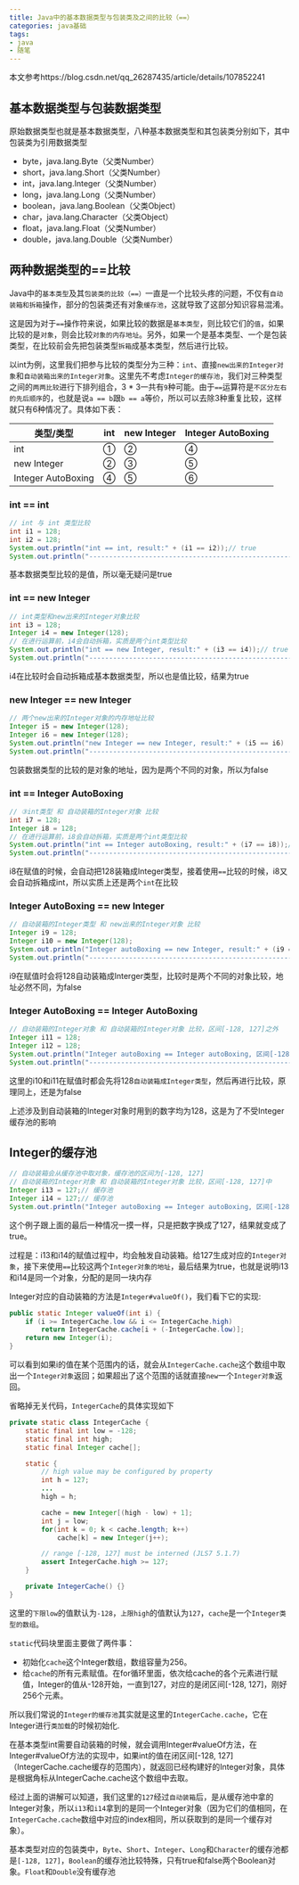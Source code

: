 ```yaml
---
title: Java中的基本数据类型与包装类及之间的比较（==）
categories: java基础
tags: 
- java
- 随笔
---
```


本文参考https://blog.csdn.net/qq_26287435/article/details/107852241

## 基本数据类型与包装数据类型

原始数据类型也就是基本数据类型，八种基本数据类型和其包装类分别如下，其中包装类为引用数据类型

- byte，java.lang.Byte（父类Number）
- short，java.lang.Short（父类Number）
- int，java.lang.Integer（父类Number）
- long，java.lang.Long（父类Number）
- boolean，java.lang.Boolean（父类Object）
- char，java.lang.Character（父类Object）
- float，java.lang.Float（父类Number）
- double，java.lang.Double（父类Number）

## 两种数据类型的==比较

Java中的`基本类型`及其`包装类的比较（==）`一直是一个比较头疼的问题，不仅有`自动装箱和拆箱`操作，部分的包装类还有对象`缓存池`，这就导致了这部分知识容易混淆。

这是因为对于`==`操作符来说，如果比较的数据是`基本类型`，则比较它们的`值`，如果比较的是`对象`，则会比较`对象的内存地址`。另外，如果一个是基本类型、一个是包装类型，在比较前会先把包装类型`拆箱`成基本类型，然后进行比较。

以int为例，这里我们把参与比较的类型分为三种：`int`、直接`new出来的Integer对象`和`自动装箱出来的Integer对象`。这里先不考虑`Integer的缓存池`，我们对三种类型之间的`两两比较`进行下排列组合，3 * 3一共有`9`种可能。由于`==`运算符是`不区分左右的先后顺序`的，也就是说`a == b`跟`b == a`等价，所以可以去除3种重复比较，这样就只有6种情况了。具体如下表：

| 类型/类型          | **int** | **new Integer** | **Integer AutoBoxing** |
| ------------------ | ------- | --------------- | ---------------------- |
| int                | ①       | ②               | ④                      |
| new Integer        | ②       | ③               | ⑤                      |
| Integer AutoBoxing | ④       | ⑤               | ⑥                      |

### int  ==  int

```java
// int 与 int 类型比较
int i1 = 128;
int i2 = 128;
System.out.println("int == int, result:" + (i1 == i2));// true
System.out.println("----------------------------------------------------");
```

基本数据类型比较的是值，所以毫无疑问是true

###   int  ==   new Integer 

```java
// int类型和new出来的Integer对象比较
int i3 = 128;
Integer i4 = new Integer(128);
// 在进行运算前，i4会自动拆箱，实质是两个int类型比较
System.out.println("int == new Integer, result:" + (i3 == i4));// true
System.out.println("----------------------------------------------------");
```

i4在比较时会自动拆箱成基本数据类型，所以也是值比较，结果为true

### new Integer    ==  new Integer 

```java
// 两个new出来的Integer对象的内存地址比较
Integer i5 = new Integer(128);
Integer i6 = new Integer(128);
System.out.println("new Integer == new Integer, result:" + (i5 == i6)  // false
System.out.println("----------------------------------------------------");

```

包装数据类型的比较的是对象的地址，因为是两个不同的对象，所以为false

### int  ==   Integer AutoBoxing

```java
// ③int类型 和 自动装箱的Integer对象 比较
int i7 = 128;
Integer i8 = 128;
// 在进行运算前，i8会自动拆箱，实质是两个int类型比较
System.out.println("int == Integer autoBoxing, result:" + (i7 == i8));// true
System.out.println("----------------------------------------------------");
```

i8在赋值的时候，会自动把128装箱成Integer类型，接着使用`==`比较的时候，i8又会自动拆箱成int，所以实质上还是两个`int`在比较

### Integer AutoBoxing   ==  new Integer 

```java
// 自动装箱的Integer类型 和 new出来的Integer对象 比较
Integer i9 = 128;
Integer i10 = new Integer(128);
System.out.println("Integer autoBoxing == new Integer, result:" + (i9 == i10));// false
System.out.println("----------------------------------------------------");
```

i9在赋值时会将128自动装箱成Interger类型，比较时是两个不同的对象比较，地址必然不同，为false

### Integer AutoBoxing   ==   Integer AutoBoxing

```java
// 自动装箱的Integer对象 和 自动装箱的Integer对象 比较，区间[-128, 127]之外
Integer i11 = 128;
Integer i12 = 128;
System.out.println("Integer autoBoxing == Integer autoBoxing, 区间[-128, 127]之外，result:" + (i11 == i12));// false
System.out.println("----------------------------------------------------");
```

这里的i10和i11在赋值时都会先将128`自动装箱成Integer类型`，然后再进行比较，原理同上，还是为false

上述涉及到自动装箱的Integer对象时用到的数字均为128，这是为了不受Integer缓存池的影响

## Integer的缓存池

```java
// 自动装箱会从缓存池中取对象，缓存池的区间为[-128, 127]
// 自动装箱的Integer对象 和 自动装箱的Integer对象 比较，区间[-128, 127]中
Integer i13 = 127;// 缓存池
Integer i14 = 127;// 缓存池
System.out.println("Integer autoBoxing == Integer autoBoxing, 区间[-128, 127]中，result:" + (i13 == i14));// true
```

这个例子跟上面的最后一种情况一摸一样，只是把数字换成了127，结果就变成了true。

过程是：i13和i14的赋值过程中，均会触发自动装箱。给127生成对应的`Integer对象`，接下来使用`==`比较这两个`Integer对象的地址`，最后结果为true，也就是说明i13和i14是同一个对象，分配的是同一块内存

Integer对应的自动装箱的方法是`Integer#valueOf()`，我们看下它的实现:

```java
public static Integer valueOf(int i) {
    if (i >= IntegerCache.low && i <= IntegerCache.high)
        return IntegerCache.cache[i + (-IntegerCache.low)];
    return new Integer(i);
}
```

可以看到如果i的值在某个范围内的话，就会从`IntegerCache.cache`这个数组中取出一个`Integer对象`返回；如果超出了这个范围的话就直接`new`一个`Integer对象`返回。

省略掉无关代码，`IntegerCache`的具体实现如下

```java
private static class IntegerCache {
    static final int low = -128;
    static final int high;
    static final Integer cache[];

    static {
        // high value may be configured by property
        int h = 127;
        ...
        high = h;

        cache = new Integer[(high - low) + 1];
        int j = low;
        for(int k = 0; k < cache.length; k++)
            cache[k] = new Integer(j++);

        // range [-128, 127] must be interned (JLS7 5.1.7)
        assert IntegerCache.high >= 127;
    }

    private IntegerCache() {}
}
```

这里的`下限low`的值默认为`-128`，`上限high`的值默认为`127`，`cache`是一个`Integer类型的数组`。

`static`代码块里面主要做了两件事：

- 初始化`cache`这个Integer数组，数组容量为256。
- 给`cache`的所有元素赋值。在for循环里面，依次给cache的各个元素进行赋值，Integer的值从-128开始，一直到127，对应的是闭区间[-128, 127]，刚好256个元素。

所以我们常说的`Integer的缓存池`其实就是这里的`IntegerCache.cache`，它在Integer进行`类加载`的时候初始化.

在基本类型int需要自动装箱的时候，就会调用Integer#valueOf方法，在Integer#valueOf方法的实现中，如果int的值在闭区间[-128, 127]（IntegerCache.cache缓存的范围内），就返回已经构建好的Integer对象，具体是根据角标从IntegerCache.cache这个数组中去取。

经过上面的讲解可以知道，我们这里的`127`经过`自动装箱`后，是从缓存池中拿的Integer对象，所以`i13`和`i14`拿到的是同一个Integer对象（因为它们的值相同，在`IntegerCache.cache`数组中对应的index相同，所以获取到的是同一个缓存对象）。

基本类型对应的包装类中，`Byte`、`Short`、`Integer`、`Long`和`Character`的缓存池都是`[-128, 127]`，`Boolean`的缓存池比较特殊，只有true和false两个Boolean对象。`Float`和`Double`没有缓存池